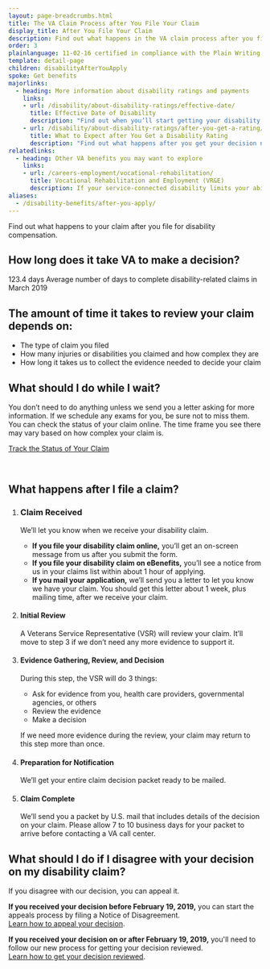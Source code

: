 ```yaml
---
layout: page-breadcrumbs.html
title: The VA Claim Process after You File Your Claim
display_title: After You File Your Claim
description: Find out what happens in the VA claim process after you file your claim. Learn about the steps in the VA disability claim processing timeline and how long it takes, on average, to get your VA disability rating.
order: 3
plainlanguage: 11-02-16 certified in compliance with the Plain Writing Act
template: detail-page
children: disabilityAfterYouApply
spoke: Get benefits
majorlinks:
  - heading: More information about disability ratings and payments
    links:
    - url: /disability/about-disability-ratings/effective-date/
      title: Effective Date of Disability
      description: "Find out when you’ll start getting your disability payments."
    - url: /disability/about-disability-ratings/after-you-get-a-rating/
      title: What to Expect after You Get a Disability Rating
      description: "Find out what happens after you get your decision notice with your rating."
relatedlinks:
  - heading: Other VA benefits you may want to explore
    links:
    - url: /careers-employment/vocational-rehabilitation/
      title: Vocational Rehabilitation and Employment (VR&E)
      description: If your service-connected disability limits your ability to work or prevents you from working, find out if you can get VR&E benefits and services—like help exploring employment options and getting more training if required.
aliases:
  - /disability-benefits/after-you-apply/
---
```


<div class="va-introtext">

Find out what happens to your claim after you file for disability compensation.

</div>

## How long does it take VA to make a decision?

<div class="card information" markdown="0">
<span class="number">123.4 days</span>
<span class="description">Average number of days to complete disability-related claims in March 2019</span>
</div>

## The amount of time it takes to review your claim depends on:

- The type of claim you filed
- How many injuries or disabilities you claimed and how complex they are
- How long it takes us to collect the evidence needed to decide your claim

## What should I do while I wait?

You don’t need to do anything unless we send you a letter asking for more information. If we schedule any exams for you, be sure not to miss them. You can check the status of your claim online. The time frame you see there may vary based on how complex your claim is.

<a class="usa-button-primary" href="/claim-or-appeal-status">Track the Status of Your Claim</a>

<div markdown="0"><br></div>

## What happens after I file a claim?

<ol class="process">
<li class="process-step list-one">

### Claim Received
We’ll let you know when we receive your disability claim.
- **If you file your disability claim online,** you’ll get an on-screen message from us after you submit the form. <br>
- **If you file your disability claim on eBenefits,** you’ll see a notice from us in your claims list within about 1 hour of applying.<br>
- **If you mail your application,** we’ll send you a letter to let you know we have your claim. You should get this letter about 1 week, plus mailing time, after we receive your claim.


</li>

<li class="process-step list-two">

#### Initial Review

A Veterans Service Representative (VSR) will review your claim. It’ll move to step 3 if we don’t need any more evidence to support it.

</li>

<li class="process-step list-three">

#### Evidence Gathering, Review, and Decision

During this step, the VSR will do 3 things:

- Ask for evidence from you, health care providers, governmental agencies, or others
- Review the evidence
- Make a decision

If we need more evidence during the review, your claim may return to this step more than once.

</li>

<li class="process-step list-four">

#### Preparation for Notification

We’ll get your entire claim decision packet ready to be mailed.

</li>

<li class="process-step list-five">

#### Claim Complete

We’ll send you a packet by U.S. mail that includes details of the decision on your claim. Please allow 7 to 10 business days for your packet to arrive before contacting a VA call center.

</li>
</ol>

## What should I do if I disagree with your decision on my disability claim?

If you disagree with our decision, you can appeal it.

**If you received your decision before February 19, 2019,** you can start the appeals process by filing a Notice of Disagreement. <br>
[Learn how to appeal your decision](/disability/file-an-appeal/).

**If you received your decision on or after February 19, 2019,** you'll need to follow our new process for getting your decision reviewed. <br>
[Learn how to get your decision reviewed](/decision-reviews/).

<div markdown="0"><br></div>

